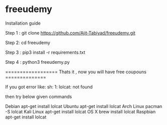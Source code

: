 # freeudemy
Installation guide


Step 1 : git clone https://github.com/Ajit-Tabiyad/freeudemy.git


Step 2: cd freeudemy  


Step 3 : pip3 install -r requirements.txt


Step 4 : python3 freeudemy.py




================== Thats it , now you will have free coupouns ==============





If you got error like: sh: 1: lolcat: not found

then try below given commands


 Debian
apt-get install lolcat
 Ubuntu
apt-get install lolcat
 Arch Linux
pacman -S lolcat
 Kali Linux
apt-get install lolcat
 OS X
brew install lolcat
 Raspbian
apt-get install lolcat

